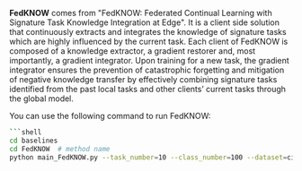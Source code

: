 **FedKNOW** comes from "FedKNOW: Federated Continual Learning with Signature Task Knowledge Integration at Edge". It is a client side solution that continuously extracts and integrates the knowledge of signature tasks which are highly influenced by the current task. Each client of FedKNOW is composed of a knowledge extractor, a gradient restorer and, most importantly, a gradient integrator. Upon training for a new task, the gradient integrator ensures the prevention of catastrophic forgetting and mitigation of negative knowledge transfer by effectively combining signature tasks identified from the past local tasks and other clients’ current tasks through the global model.



You can use the following command to run FedKNOW:



~~~sh
```shell
cd baselines
cd FedKNOW  # method name
python main_FedKNOW.py --task_number=10 --class_number=100 --dataset=cifar100 ## deploy EWC
~~~

